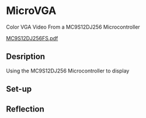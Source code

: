 # MicroVGA

Color VGA Video From a MC9S12DJ256 Microcontroller

[MC9S12DJ256FS.pdf](http://www.nxp.com/assets/documents/data/en/fact-sheets/MC9S12DJ256FS.pdf)


## Desription
Using the MC9S12DJ256 Microcontroller to display 

## Set-up

## Reflection
